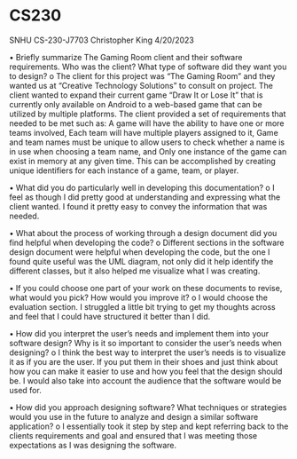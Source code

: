 # CS230

SNHU CS-230-J7703
Christopher King
4/20/2023



•	Briefly summarize The Gaming Room client and their software requirements. Who was the client? What type of software did they want you to design?
o	The client for this project was “The Gaming Room” and they wanted us at “Creative Technology Solutions” to consult on project. The client wanted to expand their current game “Draw It or Lose It” that is currently only available on Android to a web-based game that can be utilized by multiple platforms. The client provided a set of requirements that needed to be met such as: A game will have the ability to have one or more teams involved, Each team will have multiple players assigned to it, Game and team names must be unique to allow users to check whether a name is in use when choosing a team name, and Only one instance of the game can exist in memory at any given time. This can be accomplished by creating unique identifiers for each instance of a game, team, or player.

•	What did you do particularly well in developing this documentation?
o	I feel as though I did pretty good at understanding and expressing what the client wanted. I found it pretty easy to convey the information that was needed.

•	What about the process of working through a design document did you find helpful when developing the code?
o	Different sections in the software design document were helpful when developing the code, but the one I found quite useful was the UML diagram, not only did it help identify the different classes, but it also helped me visualize what I was creating. 

•	If you could choose one part of your work on these documents to revise, what would you pick? How would you improve it?
o	I would choose the evaluation section. I struggled a little bit trying to get my thoughts across and feel that I could have structured it better than I did.

•	How did you interpret the user’s needs and implement them into your software design? Why is it so important to consider the user’s needs when designing?
o	I think the best way to interpret the user’s needs is to visualize it as if you are the user. If you put them in their shoes and just think about how you can make it easier to use and how you feel that the design should be. I would also take into account the audience that the software would be used for. 

•	How did you approach designing software? What techniques or strategies would you use in the future to analyze and design a similar software application?
o	I essentially took it step by step and kept referring back to the clients requirements and goal and ensured that I was meeting those expectations as I was designing the software.

    
